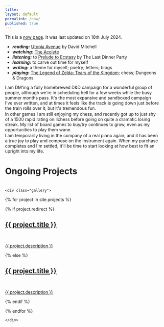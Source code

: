 ```yaml
---
title:
layout: default
permalink: /now/
published: true
---
```


This is a <a href="https://nownownow.com/about">now page</a>. It was last updated on 16th July 2024.

<p style="margin-top: 0.15em; margin-bottom: 0.15em">
	<ul>
		<li><strong><em>reading:</em></strong> <a href="https://en.wikipedia.org/wiki/Utopia_Avenue">Utopia Avenue</a> by David Mitchell</li>
		<li><strong><em>watching:</em></strong> <a href="https://www.youtube.com/watch?v=BtytYWhg2mc">The Acolyte</a></li>
		<li><strong><em>listening:</em></strong> to <a href="https://thelastdinnerparty.bandcamp.com/album/prelude-to-ecstasy"> Prelude to Ecstasy</a> by The Last Dinner Party</li>
		<li><strong><em>learning:</em></strong> to carve out time for myself</li>
		<li><strong><em>writing:</em></strong> a theme for myself; poetry; letters; blogs</li>
		<li><strong><em>playing:</em></strong> <a href="https://www.youtube.com/watch?v=uHGShqcAHlQ">The Legend of Zelda: Tears of the Kingdom</a>; chess; Dungeons & Dragons</li>
		</ul>
	</p>
<p style="margin-top: 0.15em; margin-bottom: 0.15em">
	I am DM'ing a fully homebrewed D&D campaign for a wonderful group of people, although we're in scheduling hell for a few weeks while the busy summer months pass. It's the most expansive and sandboxed campaign I've ever written, and at times it feels like the track is going down just before the train rolls over it, but it's tremendous fun.
</p>
<p style="margin-top: 0.15em; margin-bottom: 0.15em">
	In other games I am still enjoying my chess, and recently got up to just shy of a 1500 rapid rating on lichess before going on quite a dramatic losing streak. My list of board games to buy/try continues to grow, even as my opportunities to play them wane.
</p>
<p style="margin-top: 0.15em">
	I am temporarily living in the company of a real piano again, and it has been a true joy to play and compose on the instrument again. When my purchase completes and I'm settled, it'll be time to start looking at how best to fit an upright into my life.
</p>

<h1>Ongoing Projects</h1>
<div class="ProjectContainer" style="padding-top: 0.5em">

	<div class="gallery">


  {% for project in site.projects %}

  {% if project.redirect %}
  <div class="projectTile">
          <a href="{{ project.redirect }}" target="_blank">
          <span>
              <h2>{{ project.title }}</h2>
              <br/>
              <p>{{ project.description }}</p>
          </span>
          </a>
  </div>

  {% else %}

  <div class="projectTile">
          <a href="{{ project.url | prepend: site.baseurl | prepend: site.url }}">
          <span>
              <h2>{{ project.title }}</h2>
              <br/>
              <p>{{ project.description }}</p>
          </span>
          </a>
  </div>

  {% endif %}

  {% endfor %}

	</div>

</div>
